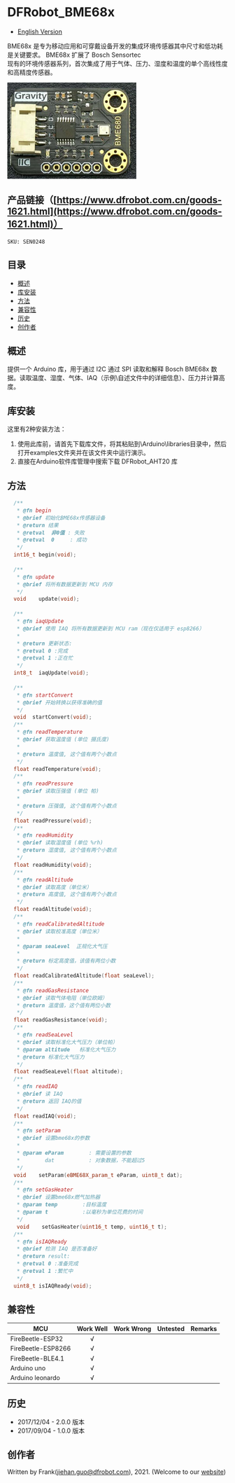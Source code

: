 # DFRobot_BME68x

* [English Version](./README.md)

BME68x 是专为移动应用和可穿戴设备开发的集成环境传感器其中尺寸和低功耗是关键要求。 BME68x 扩展了 Bosch Sensortec <br>
现有的环境传感器系列，首次集成了用于气体、压力、湿度和温度的单个高线性度和高精度传感器。<br>

![产品效果图](./resources/images/SEN0248.png) 

## 产品链接（[https://www.dfrobot.com.cn/goods-1621.html](https://www.dfrobot.com.cn/goods-1621.html)）
    SKU: SEN0248

## 目录

  * [概述](#概述)
  * [库安装](#库安装)
  * [方法](#方法)
  * [兼容性](#兼容性)
  * [历史](#历史)
  * [创作者](#创作者)

## 概述

提供一个 Arduino 库，用于通过 I2C 通过 SPI 读取和解释 Bosch BME68x 数据。读取温度、湿度、气体、IAQ（示例\自述文件中的详细信息）、压力并计算高度。

## 库安装

这里有2种安装方法：
1. 使用此库前，请首先下载库文件，将其粘贴到\Arduino\libraries目录中，然后打开examples文件夹并在该文件夹中运行演示。
2. 直接在Arduino软件库管理中搜索下载 DFRobot_AHT20 库


## 方法
```C++
  /**
   * @fn begin
   * @brief 初始化BME68x传感器设备
   * @return 结果
   * @retval  非0值 : 失败
   * @retval  0     : 成功
   */
  int16_t begin(void);

  /**
   * @fn update
   * @brief 将所有数据更新到 MCU 内存
   */
  void    update(void);

  /**
   * @fn iaqUpdate
   * @brief 使用 IAQ 将所有数据更新到 MCU ram（现在仅适用于 esp8266）
   *
   * @return 更新状态:
   * @retval 0 :完成
   * @retval 1 :正在忙
   */
  int8_t  iaqUpdate(void);

  /**
   * @fn startConvert
   * @brief 开始转换以获得准确的值
   */
  void  startConvert(void);
  /**
   * @fn readTemperature
   * @brief 获取温度值 (单位 摄氏度)
   *
   * @return 温度值, 这个值有两个小数点
   */
  float readTemperature(void);
  /**
   * @fn readPressure
   * @brief 读取压强值 (单位 帕)
   *
   * @return 压强值, 这个值有两个小数点
   */
  float readPressure(void);
  /**
   * @fn readHumidity
   * @brief 读取湿度值 (单位 %rh)
   * @return 湿度值, 这个值有两个小数点
   */
  float readHumidity(void);
  /**
   * @fn readAltitude
   * @brief 读取高度（单位米）
   * @return 高度值, 这个值有两个小数点
   */
  float readAltitude(void);
  /**
   * @fn readCalibratedAltitude
   * @brief 读取校准高度（单位米）
   *
   * @param seaLevel  正规化大气压
   *
   * @return 标定高度值，该值有两位小数
   */
  float readCalibratedAltitude(float seaLevel);
  /**
   * @fn readGasResistance
   * @brief 读取气体电阻（单位欧姆）
   * @return 温度值，这个值有两位小数
   */
  float readGasResistance(void);
  /**
   * @fn readSeaLevel
   * @brief 读取标准化大气压力（单位帕）
   * @param altitude   标准化大气压力
   * @return 标准化大气压力
   */
  float readSeaLevel(float altitude);
  /**
   * @fn readIAQ
   * @brief 读 IAQ
   * @return 返回 IAQ的值
   */
  float readIAQ(void);
  /**
   * @fn setParam
   * @brief 设置bme68x的参数
   *
   * @param eParam        : 需要设置的参数
   *        dat           : 对象数据，不能超过5
   */  
  void    setParam(eBME68X_param_t eParam, uint8_t dat);
  /**
   * @fn setGasHeater
   * @brief 设置bme68x燃气加热器
   * @param temp        :目标温度
   * @param t           :以毫秒为单位花费的时间
   */
   void    setGasHeater(uint16_t temp, uint16_t t);
  /**
   * @fn isIAQReady
   * @brief 检测 IAQ 是否准备好
   * @return result:
   * @retval 0 :准备完成
   * @retval 1 :繁忙中
   */
  uint8_t isIAQReady(void);

```

## 兼容性

MCU                | Work Well | Work Wrong | Untested  | Remarks
------------------ | :----------: | :----------: | :---------: | -----
FireBeetle-ESP32  |      √       |             |            | 
FireBeetle-ESP8266  |      √       |             |            | 
FireBeetle-BLE4.1 |       √      |             |            | 
Arduino uno |       √      |             |            | 
Arduino leonardo |      √       |             |            | 

## 历史
- 2017/12/04 - 2.0.0 版本
- 2017/09/04 - 1.0.0 版本

## 创作者

Written by Frank(jiehan.guo@dfrobot.com), 2021. (Welcome to our [website](https://www.dfrobot.com/))





